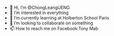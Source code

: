 - 👋 Hi, I’m @ChongLeangUENG
- 👀 I’m interested in everything
- 🌱 I’m currently learning at Holberton School Paris
- 💞️ I’m looking to collaborate on something
- 📫 How to reach me on Facebook:Tony Mab

<!---
ChongLeangUENG/ChongLeangUENG is a ✨ special ✨ repository because its `README.md` (this file) appears on your GitHub profile.
You can click the Preview link to take a look at your changes.
--->
